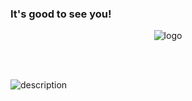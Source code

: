 ### It's good to see you!

<p align="center">
  <img  src="https://user-images.githubusercontent.com/37074372/161335145-7eb3dc69-9f2a-4971-9856-5d8e9122d048.gif" alt="logo"/>
</p>
<br/><br/>

![description](https://user-images.githubusercontent.com/37074372/161613023-23a90774-24cf-481e-8cc2-c28015327499.png)

